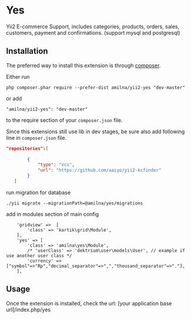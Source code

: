 Yes
============
Yii2 E-commerce Support, includes categories, products, orders, sales, customers, payment and confirmations. (support mysql and postgresql)

Installation
------------

The preferred way to install this extension is through [composer](http://getcomposer.org/download/).

Either run

```
php composer.phar require --prefer-dist amilna/yii2-yes "dev-master"
```

or add

```
"amilna/yii2-yes": "dev-master"
```

to the require section of your `composer.json` file.

Since this extensions still use lib in dev stages, be sure also add following line in `composer.json` file.

```json
"repositories":[
		
		{
			"type": "vcs",
			"url": "https://github.com/aaiyo/yii2-kcfinder"
		}	
   ]
```

run migration for database

```
./yii migrate --migrationPath=@amilna/yes/migrations
```

add in modules section of main config

```
	'gridview' =>  [
		'class' => 'kartik\grid\Module',
	],
	'yes' => [
		'class' => 'amilna\yes\Module',
		/* 'userClass' => 'dektrium\user\models\User', // example if use another user class */
		'currency' => ["symbol"=>"Rp","decimal_separator"=>",","thousand_separator"=>"."],
	],
```

Usage
-----

Once the extension is installed, check the url:
[your application base url]/index.php/yes


